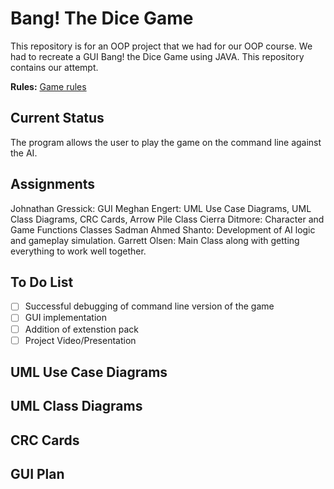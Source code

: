 # Bang! The Dice Game
This repository is for an OOP project that we had for our OOP course. We had to recreate a GUI Bang! the Dice Game using JAVA. This repository contains our attempt.

**Rules:** [Game rules](http://www.dvgiochi.net/bang_the_dice_game/BANG!_dice_game-rules.pdf)

## Current Status
The program allows the user to play the game on the command line against the AI.

## Assignments
Johnathan Gressick: GUI
Meghan Engert: UML Use Case Diagrams, UML Class Diagrams, CRC Cards, Arrow Pile Class
Cierra Ditmore: Character and Game Functions Classes
Sadman Ahmed Shanto: Development of AI logic and gameplay simulation. 
Garrett Olsen: Main Class along with getting everything to work well together.

## To Do List
- [ ] Successful debugging of command line version of the game
- [ ] GUI implementation
- [ ] Addition of extenstion pack
- [ ] Project Video/Presentation 

## UML Use Case Diagrams

## UML Class Diagrams

## CRC Cards

## GUI Plan
